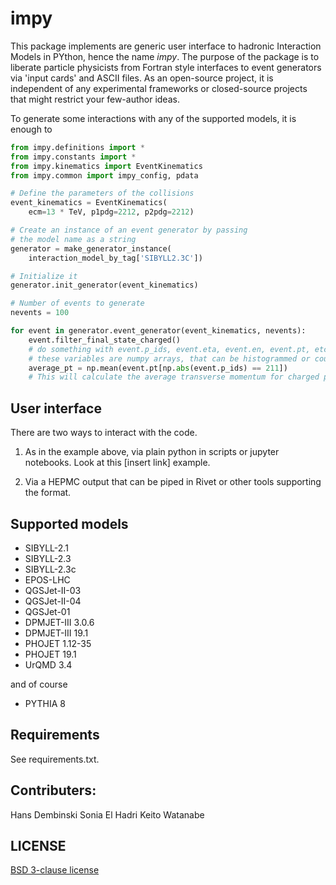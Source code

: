 # impy

This package implements are generic user interface to hadronic Interaction Models in PYthon, hence the name *impy*.
The purpose of the package is to liberate particle physicists from Fortran style interfaces to event generators via 'input cards' and
ASCII files. As an open-source project, it is independent of any experimental frameworks or closed-source projects that might restrict your few-author ideas.

To generate some interactions with any of the supported models, it is enough to

```python
from impy.definitions import *
from impy.constants import *
from impy.kinematics import EventKinematics
from impy.common import impy_config, pdata

# Define the parameters of the collisions
event_kinematics = EventKinematics(
    ecm=13 * TeV, p1pdg=2212, p2pdg=2212)

# Create an instance of an event generator by passing
# the model name as a string
generator = make_generator_instance(
    interaction_model_by_tag['SIBYLL2.3C'])

# Initialize it
generator.init_generator(event_kinematics)

# Number of events to generate
nevents = 100

for event in generator.event_generator(event_kinematics, nevents):
    event.filter_final_state_charged()
    # do something with event.p_ids, event.eta, event.en, event.pt, etc.
    # these variables are numpy arrays, that can be histogrammed or counted like
    average_pt = np.mean(event.pt[np.abs(event.p_ids) == 211])
    # This will calculate the average transverse momentum for charged pions

```

## User interface

There are two ways to interact with the code.

1. As in the example above, via plain python in scripts or jupyter notebooks. Look at this [insert link] example.

2. Via a HEPMC output that can be piped in Rivet or other tools supporting the format.



## Supported models

- SIBYLL-2.1
- SIBYLL-2.3
- SIBYLL-2.3c
- EPOS-LHC
- QGSJet-II-03
- QGSJet-II-04
- QGSJet-01
- DPMJET-III 3.0.6
- DPMJET-III 19.1
- PHOJET 1.12-35
- PHOJET 19.1
- UrQMD 3.4

and of course

- PYTHIA 8

## Requirements

See requirements.txt.

## Contributers:

Hans Dembinski
Sonia El Hadri
Keito Watanabe

## LICENSE

[BSD 3-clause license](LICENSE)
